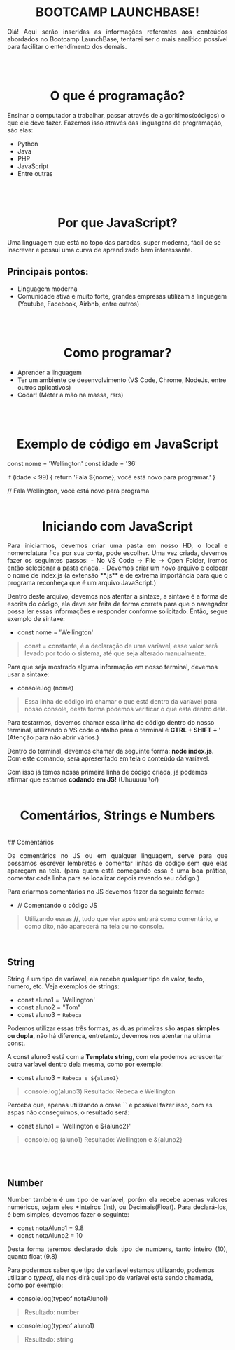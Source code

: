 

<h1 align=center> BOOTCAMP LAUNCHBASE! </h1>

<p align=justify>Olá! Aqui serão inseridas as informações referentes aos conteúdos abordados no Bootcamp LaunchBase, tentarei ser o mais analítico possível para facilitar o entendimento dos demais. </p>
<br>
<br>
<h1 align=center> O que é programação?</h1>

 Ensinar o computador a trabalhar, passar através de algoritimos(códigos) o que ele deve fazer. Fazemos isso através das linguagens de programação, são elas:
 - Python
 - Java
 - PHP
 - JavaScript
 - Entre outras
<br>
<br>

<h1 align=center> Por que JavaScript?</h1>

 Uma linguagem que está no topo das paradas, super moderna, fácil de se inscrever e possui uma curva de aprendizado bem interessante.

## Principais pontos:
 - Linguagem moderna
 - Comunidade ativa e muito forte, grandes empresas utilizam a linguagem (Youtube, Facebook, Airbnb, entre outros)
<br>
<br>

<h1 align=center> Como programar?</h1>

 - Aprender a linguagem
 - Ter um ambiente de desenvolvimento (VS Code, Chrome, NodeJs, entre outros aplicativos)
 - Codar! (Meter a mão na massa, rsrs)
<br>
<br>

<h1 align=center> Exemplo de código em JavaScript</h1>

 const nome = 'Wellington'
 const idade = '36'

 if (idade < 99) {
return 'Fala ${nome}, você está novo para programar.'
}

// Fala Wellington, você está novo para programa
<br>
<br>



<h1 align=center> Iniciando com JavaScript</h1>

<p align=justify>Para iniciarmos, devemos criar uma pasta em nosso HD, o local e nomenclatura fica por sua conta, pode escolher. Uma vez criada, devemos fazer os seguintes passos:
- No VS Code -> File -> Open Folder, iremos então selecionar a pasta criada.
- Devemos criar um novo arquivo e colocar o nome de index.js (a extensão **.js** é de extrema importância para que o programa reconheça que é um arquivo JavaScript.)

 <p align=justify>Dentro deste arquivo, devemos nos atentar a sintaxe, a sintaxe é a forma de escrita do código, ela deve ser feita de forma correta para que o navegador possa ler essas informações e responder conforme solicitado. Então, segue exemplo de sintaxe:

 - const nome = 'Wellington'
 > const = constante, é a declaração de uma varíavel, esse valor será levado por todo o sistema, até que seja alterado manualmente.

 Para que seja mostrado alguma informação em nosso terminal, devemos usar a sintaxe:

 - console.log (nome)
 >Essa linha de código irá chamar o que está dentro da varíavel para nosso console, desta forma podemos verificar o que está dentro dela.

 Para testarmos, devemos chamar essa linha de código dentro do nosso terminal, utilizando o VS code o atalho para o terminal é **CTRL + SHIFT + '** (Atenção para não abrir vários.)

 Dentro do terminal, devemos chamar da seguinte forma: **node index.js**. Com este comando, será apresentado em tela o conteúdo da varíavel.

 Com isso já temos nossa primeira linha de código criada, já podemos afirmar que estamos **codando em JS!** (Uhuuuuu \o/)
 <br>
 <br>

<h1 align=center>Comentários, Strings e Numbers </h1>
<br>
## Comentários

 <p align=justify>Os comentários no JS ou em qualquer linguagem, serve para que possamos escrever lembretes e comentar linhas de código sem que elas apareçam na tela. (para quem está começando essa é uma boa prática, comentar cada linha para se localizar depois revendo seu código.)

 Para criarmos comentários no JS devemos fazer da seguinte forma:

 - // Comentando o código JS
 > Utilizando essas **//**, tudo que vier após entrará como comentário, e como dito, não aparecerá na tela ou no console.
<br>

## String

 String é um tipo de varíavel, ela recebe qualquer tipo de valor, texto, numero, etc. Veja exemplos de strings:

 - const aluno1 = 'Wellington'
 - const aluno2 = "Tom"
 - const aluno3 = `Rebeca`

 Podemos utilizar essas três formas, as duas primeiras são **aspas simples ou dupla**, não há diferença, entretanto, devemos nos atentar na ultima const.

 A const aluno3 está com a **Template string**, com ela podemos acrescentar outra varíavel dentro dela mesma, como por exemplo:

 - const aluno3 = `Rebeca e ${aluno1}`
 > console.log(aluno3)
 > Resultado: Rebeca e Wellington

 Perceba que, apenas utilizando a crase **``** é possível fazer isso, com as aspas não conseguimos, o resultado será:

 - const aluno1 = 'Wellington e ${aluno2}'
 > console.log (aluno1)
 > Resultado: Wellington e &{aluno2}
<br>
<br>

## Number

<p align=justify> Number também é um tipo de varíavel, porém ela recebe apenas valores numéricos, sejam eles *Inteiros (Int), ou Decimais(Float). Para declará-los, é bem simples, devemos fazer o seguinte:

 - const notaAluno1 = 9.8
 - const notaAluno2 = 10

<p align=justify> Desta forma teremos declarado dois tipo de numbers, tanto inteiro (10), quanto float (9.8)


 Para podermos saber que tipo de varíavel estamos utilizando, podemos utilizar o *typeof*, ele nos dirá qual tipo de varíavel está sendo chamada, como por exemplo:

 - console.log(typeof notaAluno1)
 > Resultado: number

 - console.log(typeof aluno1)
 > Resultado: string
<br>
<br>
